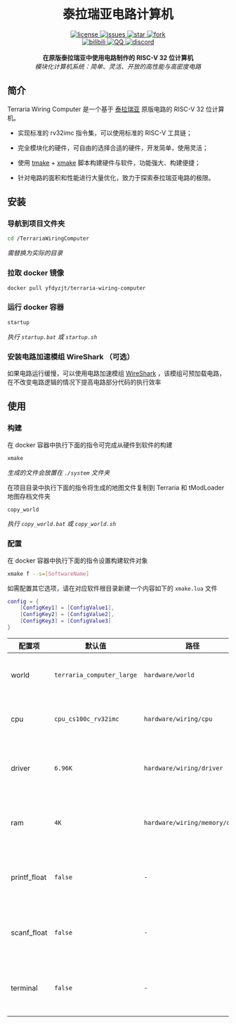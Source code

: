 <div align="center">
  <h1>泰拉瑞亚电路计算机</h1>

  <div>
    <a href="https://github.com/yfdyzjt/TerrariaWiringComputer/blob/master/LICENSE">
    <img src="https://img.shields.io/github/license/yfdyzjt/TerrariaWiringComputer" alt="license" />
    </a>
    <a href="https://github.com/yfdyzjt/TerrariaWiringComputer/issues">
    <img src="https://img.shields.io/github/issues/yfdyzjt/TerrariaWiringComputer" alt="issues" />
    </a>
    <a href="https://github.com/yfdyzjt/TerrariaWiringComputer">
    <img src="https://img.shields.io/github/stars/yfdyzjt/TerrariaWiringComputer?style=flat" alt="star" />
    </a>
    <a href="https://github.com/yfdyzjt/TerrariaWiringComputer/pulls">
    <img src="https://img.shields.io/github/forks/yfdyzjt/TerrariaWiringComputer?style=flat" alt="fork" />
    </a>
  </div>

  <div>
    <a href="https://space.bilibili.com/22871583">
    <img src="https://img.shields.io/badge/video-bilibili-00a2d8.svg" alt="bilibili" />
    </a>
    <a href="https://qm.qq.com/q/ZXDnybyQcE">
    <img src="https://img.shields.io/badge/chat-QQ-e91f1f.svg" alt="QQ" />
    </a>
    <a href="https://discord.gg/s6xbNqrUY2">
    <img src="https://img.shields.io/badge/chat-discord-5865f2.svg" alt="discord" />
    </a>
  </div>
  
  <br/>
  <b>在原版泰拉瑞亚中使用电路制作的 RISC-V 32 位计算机</b><br/>
  <i>模块化计算机系统：简单、灵活、开放的高性能与高密度电路</i><br/>
</div>

## 简介

Terraria Wiring Computer 是一个基于 [泰拉瑞亚](https://store.steampowered.com/app/105600 "Terraria") 原版电路的 RISC-V 32 位计算机。

- 实现标准的 rv32imc 指令集，可以使用标准的 RISC-V 工具链；

- 完全模块化的硬件，可自由的选择合适的硬件，开发简单，使用灵活；

- 使用 [tmake](https://github.com/yfdyzjt/TMake "tmake") + [xmake](https://github.com/xmake-io/xmake "xmake") 脚本构建硬件与软件，功能强大、构建便捷；

- 针对电路的面积和性能进行大量优化，致力于探索泰拉瑞亚电路的极限。

## 安装

### 导航到项目文件夹

```bash
cd /TerrariaWiringComputer
```

*需替换为实际的目录*

### 拉取 docker 镜像

```bash
docker pull yfdyzjt/terraria-wiring-computer
```

### 运行 docker 容器

```bash
startup
```

*执行 `startup.bat` 或 `startup.sh`*

### 安装电路加速模组 WireShark （可选） 

如果电路运行缓慢，可以使用电路加速模组 [WireShark](https://github.com/cc004/wireshark "WireShark") ，该模组可预加载电路，在不改变电路逻辑的情况下提高电路部分代码的执行效率

## 使用

### 构建

在 docker 容器中执行下面的指令可完成从硬件到软件的构建

```bash
xmake
```

*生成的文件会放置在 `./system` 文件夹*

在项目目录中执行下面的指令将生成的地图文件复制到 Terraria 和 tModLoader 地图存档文件夹

```bash
copy_world
```

*执行 `copy_world.bat` 或 `copy_world.sh`*

### 配置

在 docker 容器中执行下面的指令设置构建软件对象

```bash
xmake f --s=[SoftwareName]
```

如需配置其它选项，请在对应软件根目录新建一个内容如下的 `xmake.lua` 文件

```lua
config = {
    [ConfigKey1] = [ConfigValue1],
    [ConfigKey2] = [ConfigValue2],
    [ConfigKey3] = [ConfigValue3]
}
```

| 配置项 | 默认值 | 路径 | 描述 |
| --- | --- | --- | --- |
| world | `terraria_computer_large` | `hardware/world` | 使用的世界名称 |
| cpu | `cpu_cs100c_rv32imc` | `hardware/wiring/cpu` | 使用的CPU名称 |
| driver | `6.96K` | `hardware/wiring/driver` | 使用的驱动频率大小 |
| ram | `4K` | `hardware/wiring/memory/data` | 使用的数据RAM大小 |
| printf_float | `false` | `-` | 启用浮点数输出支持 |
| scanf_float | `false` | `-` | 启用浮点数输入支持 |
| terminal | `false` | `-` | 启用终端输入输出支持 |